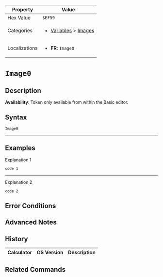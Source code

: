 | Property      | Value |
|---------------|-------|
| Hex Value     | `$EF59`|
| Categories    | <ul><li>[Variables](<../categories/Variables.md>) > [Images](<../categories/Variables.md#Images>)</li></ul> |
| Localizations | <ul><li><b>FR</b>: `Image0`</li></ul> |

# `Image0`

## Description



<b>Availability</b>: Token only available from within the Basic editor.

## Syntax
`Image0`

<hr>

## Examples

Explanation 1
```ti-basic
code 1
```
---
Explanation 2
```ti-basic
code 2
```

## Error Conditions


## Advanced Notes


## History
| Calculator | OS Version | Description |
|------------|------------|-------------|


## Related Commands

    
